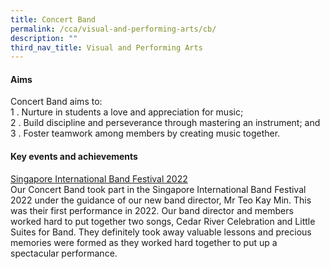 ```yaml
---
title: Concert Band
permalink: /cca/visual-and-performing-arts/cb/
description: ""
third_nav_title: Visual and Performing Arts
---
```

#### Aims

Concert Band aims to:  <br>
1 \.  Nurture in students a love and appreciation for music;<br>
2 \.  Build discipline and perseverance through mastering an instrument; and<br>
3 \.  Foster teamwork among members by creating music together.

#### Key events and achievements

<u>Singapore International Band Festival 2022</u><br>
Our Concert Band took part in the Singapore International Band Festival 2022 under the guidance of our new band director, Mr Teo Kay Min. This was their first performance in 2022. Our band director and members worked hard to put together two songs, Cedar River Celebration and Little Suites for Band. They definitely took away valuable lessons and precious memories were formed as they worked hard together to put up a spectacular performance.